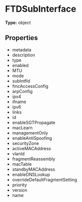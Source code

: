 # FTDSubInterface


**Type:** object

## Properties
* metadata
* description
* type
* enabled
* MTU
* mode
* subIntfId
* fmcAccessConfig
* arpConfig
* ipv4
* ifname
* ipv6
* links
* id
* enableSGTPropagate
* macLearn
* managementOnly
* enableAntiSpoofing
* securityZone
* activeMACAddress
* vlanId
* fragmentReassembly
* macTable
* standbyMACAddress
* enableDNSLookup
* overrideDefaultFragmentSetting
* priority
* version
* name
